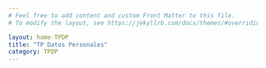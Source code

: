 ```yaml
---
# Feel free to add content and custom Front Matter to this file.
# To modify the layout, see https://jekyllrb.com/docs/themes/#overriding-theme-defaults

layout: home-TPDP
title: "TP Datos Personales"
category: TPDP
---
```

